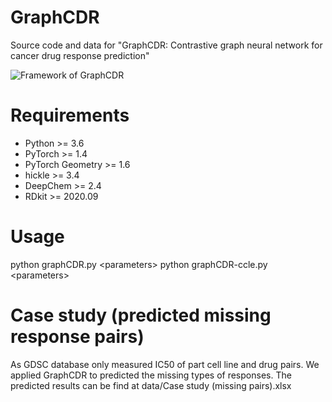 # GraphCDR
Source code and data for "GraphCDR: Contrastive graph neural network for cancer drug response prediction"

![Framework of GraphCDR](https://github.com/liuxuan666/GraphCDR/blob/main/Framework.png)  

# Requirements
* Python >= 3.6
* PyTorch >= 1.4
* PyTorch Geometry >= 1.6
* hickle >= 3.4
* DeepChem >= 2.4
* RDkit >= 2020.09

# Usage
python graphCDR.py \<parameters\>
python graphCDR-ccle.py \<parameters\>
  
# Case study (predicted missing response pairs)
As GDSC database only measured IC50 of part cell line and drug pairs. We applied GraphCDR to predicted the missing types of responses. The predicted results can be find at data/Case study (missing pairs).xlsx
